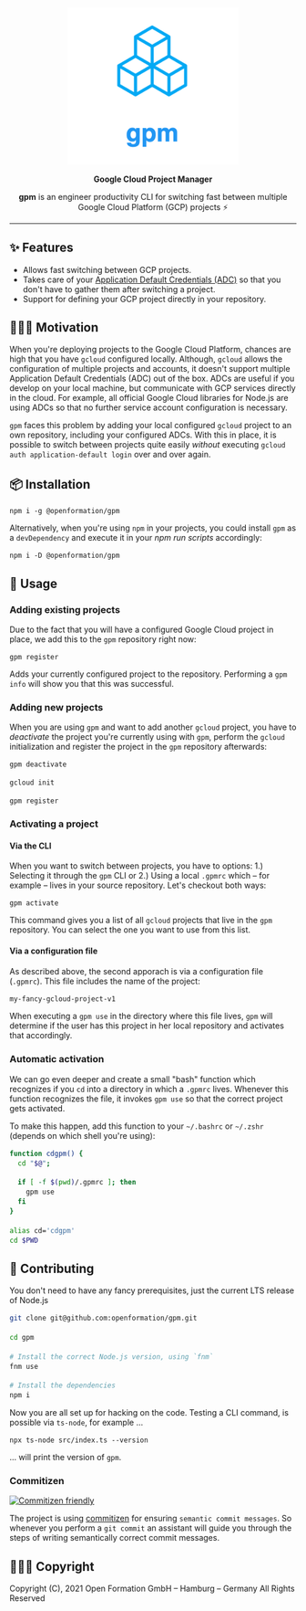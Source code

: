 <div align="center">
    <img src="docs/logo.png" width="300" />

<strong>Google Cloud Project Manager</strong>

<p><strong>gpm</strong> is an engineer productivity CLI for switching fast between multiple Google Cloud Platform (GCP) projects ⚡️</p>

</div>

<hr />

## ✨ Features

- Allows fast switching between GCP projects.
- Takes care of your [Application Default Credentials (ADC)](https://cloud.google.com/sdk/gcloud/reference/auth/application-default) so that you don't have to gather them after switching a project.
- Support for defining your GCP project directly in your repository.

## 🏃🏽‍♀️ Motivation

When you're deploying projects to the Google Cloud Platform, chances are high that you have `gcloud` configured locally. Although, `gcloud` allows the configuration of multiple projects and accounts, it doesn't support multiple Application Default Credentials (ADC) out of the box. ADCs are useful if you develop on your local machine, but communicate with GCP services directly in the cloud. For example, all official Google Cloud libraries for Node.js are using ADCs so that no further service account configuration is necessary.

`gpm` faces this problem by adding your local configured `gcloud` project to an own repository, including your configured ADCs. With this in place, it is possible to switch between projects quite easily _without_ executing `gcloud auth application-default login` over and over again.

## 📦 Installation

```
npm i -g @openformation/gpm
```

Alternatively, when you're using `npm` in your projects, you could install `gpm` as a `devDependency` and execute it in your _npm run scripts_ accordingly:

```
npm i -D @openformation/gpm
```

## 🔧 Usage

### Adding existing projects

Due to the fact that you will have a configured Google Cloud project in place, we add this to the `gpm` repository right now:

```
gpm register
```

Adds your currently configured project to the repository. Performing a `gpm info` will show you that this was successful.

### Adding new projects

When you are using `gpm` and want to add another `gcloud` project, you have to _deactivate_ the project you're currently using with `gpm`, perform the `gcloud` initialization and register the project in the `gpm` repository afterwards:

```
gpm deactivate

gcloud init

gpm register
```

### Activating a project

#### Via the CLI

When you want to switch between projects, you have to options: 1.) Selecting it through the `gpm` CLI or 2.) Using a local `.gpmrc` which – for example – lives in your source repository. Let's checkout both ways:

```
gpm activate
```

This command gives you a list of all `gcloud` projects that live in the `gpm` repository. You can select the one you want to use from this list.

#### Via a configuration file

As described above, the second apporach is via a configuration file (`.gpmrc`). This file includes the name of the project:

```bash
my-fancy-gcloud-project-v1
```

When executing a `gpm use` in the directory where this file lives, `gpm` will determine if the user has this project in her local repository and activates that accordingly.

### Automatic activation

We can go even deeper and create a small "bash" function which recognizes if you `cd` into a directory in which a `.gpmrc` lives. Whenever this function recognizes the file, it invokes `gpm use` so that the correct project gets activated.

To make this happen, add this function to your `~/.bashrc` or `~/.zshr` (depends on which shell you're using):

```bash
function cdgpm() {
  cd "$@";

  if [ -f $(pwd)/.gpmrc ]; then
    gpm use
  fi
}

alias cd='cdgpm'
cd $PWD
```

## 🎨 Contributing

You don't need to have any fancy prerequisites, just the current LTS release of Node.js

```bash
git clone git@github.com:openformation/gpm.git

cd gpm

# Install the correct Node.js version, using `fnm`
fnm use

# Install the dependencies
npm i
```

Now you are all set up for hacking on the code. Testing a CLI command, is possible via `ts-node`, for example ...

```
npx ts-node src/index.ts --version
```

... will print the version of `gpm`.

### Commitizen

[![Commitizen friendly](https://img.shields.io/badge/commitizen-friendly-brightgreen.svg)](http://commitizen.github.io/cz-cli/)

The project is using [commitizen](https://github.com/commitizen/cz-cli) for ensuring `semantic commit messages`. So whenever you perform a `git commit` an assistant will guide you through the steps of writing semantically correct commit messages.

## 👩🏽‍⚖️ Copyright

Copyright (C), 2021 Open Formation GmbH – Hamburg – Germany All Rights Reserved
